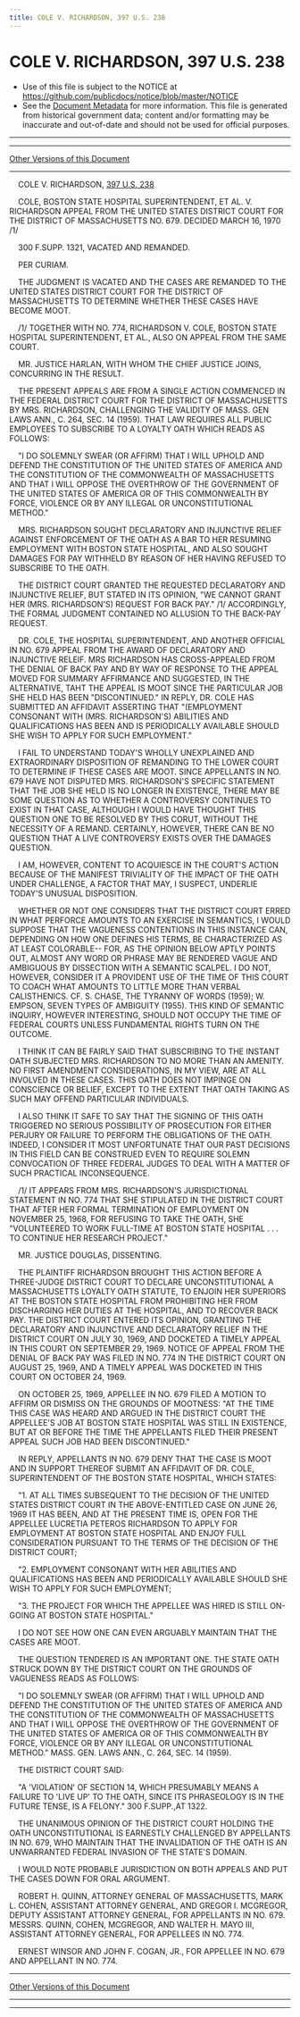 ```yaml
---
title: COLE V. RICHARDSON, 397 U.S. 238
---
```


# COLE V. RICHARDSON, 397 U.S. 238

* Use of this file is subject to the NOTICE at https://github.com/publicdocs/notice/blob/master/NOTICE
* See the [Document Metadata](../../../index.md) for more information.
  This file is generated from historical government data; content and/or formatting may be inaccurate and out-of-date and should not be used for official purposes.

----------
----------

[Other Versions of this Document](https://publicdocs.github.io/go/links?ns=uslm-x&ref=%2Fus%2Fcourts%2Fscotus%2FusReporter%2F397%2F238)

----------

    COLE V. RICHARDSON, [397 U.S. 238][/us/courts/scotus/usReporter/397/238]

    COLE, BOSTON STATE HOSPITAL SUPERINTENDENT, ET AL. V. RICHARDSON APPEAL FROM THE UNITED STATES DISTRICT COURT FOR THE DISTRICT OF MASSACHUSETTS NO. 679.  DECIDED MARCH 16, 1970  /1/

    300 F.SUPP.  1321, VACATED AND REMANDED.

    PER CURIAM.

    THE JUDGMENT IS VACATED AND THE CASES ARE REMANDED TO THE UNITED STATES DISTRICT COURT FOR THE DISTRICT OF MASSACHUSETTS TO DETERMINE WHETHER THESE CASES HAVE BECOME MOOT.

    /1/  TOGETHER WITH NO. 774, RICHARDSON V. COLE, BOSTON STATE HOSPITAL SUPERINTENDENT, ET AL., ALSO ON APPEAL FROM THE SAME COURT.

    MR. JUSTICE HARLAN, WITH WHOM THE CHIEF JUSTICE JOINS, CONCURRING IN THE RESULT.

    THE PRESENT APPEALS ARE FROM A SINGLE ACTION COMMENCED IN THE FEDERAL DISTRICT COURT FOR THE DISTRICT OF MASSACHUSETTS BY MRS. RICHARDSON, CHALLENGING THE VALIDITY OF MASS. GEN LAWS ANN., C. 264, SEC. 14 (1959).  THAT LAW REQUIRES ALL PUBLIC EMPLOYEES TO SUBSCRIBE TO A LOYALTY OATH WHICH READS AS FOLLOWS:

    "I DO SOLEMNLY SWEAR (OR AFFIRM) THAT I WILL UPHOLD AND DEFEND THE CONSTITUTION OF THE UNITED STATES OF AMERICA AND THE CONSTITUTION OF THE COMMONWEALTH OF MASSACHUSETTS AND THAT I WILL OPPOSE THE OVERTHROW OF THE GOVERNMENT OF THE UNITED STATES OF AMERICA OR OF THIS COMMONWEALTH BY FORCE, VIOLENCE OR BY ANY ILLEGAL OR UNCONSTITUTIONAL METHOD."

    MRS. RICHARDSON SOUGHT DECLARATORY AND INJUNCTIVE RELIEF AGAINST ENFORCEMENT OF THE OATH AS A BAR TO HER RESUMING EMPLOYMENT WITH BOSTON STATE HOSPITAL, AND ALSO SOUGHT DAMAGES FOR PAY WITHHELD BY REASON OF HER HAVING REFUSED TO SUBSCRIBE TO THE OATH.

    THE DISTRICT COURT GRANTED THE REQUESTED DECLARATORY AND INJUNCTIVE RELIEF, BUT STATED IN ITS OPINION, "WE CANNOT GRANT HER (MRS. RICHARDSON'S) REQUEST FOR BACK PAY."  /1/  ACCORDINGLY, THE FORMAL JUDGMENT CONTAINED NO ALLUSION TO THE BACK-PAY REQUEST.

    DR. COLE, THE HOSPITAL SUPERINTENDENT, AND ANOTHER OFFICIAL IN NO. 679 APPEAL FROM THE AWARD OF DECLARATORY AND INJUNCTIVE RELEIF.  MRS RICHARDSON HAS CROSS-APPEALED FROM THE DENIAL OF BACK PAY AND BY WAY OF RESPONSE TO THE APPEAL MOVED FOR SUMMARY AFFIRMANCE AND SUGGESTED, IN THE ALTERNATIVE, TAHT THE APPEAL IS MOOT SINCE THE PARTICULAR JOB SHE HELD HAS BEEN "DISCONTINUED."  IN REPLY, DR. COLE HAS SUBMITTED AN AFFIDAVIT ASSERTING THAT "(EMPLOYMENT CONSONANT WITH (MRS. RICHARDSON'S) ABILITIES AND QUALIFICATIONS HAS BEEN AND IS PERIODICALLY AVAILABLE SHOULD SHE WISH TO APPLY FOR SUCH EMPLOYMENT."

    I FAIL TO UNDERSTAND TODAY'S WHOLLY UNEXPLAINED AND EXTRAORDINARY DISPOSITION OF REMANDING TO THE LOWER COURT TO DETERMINE IF THESE CASES ARE MOOT.  SINCE APPELLANTS IN NO. 679 HAVE NOT DISPUTED MRS. RICHARDSON'S SPECIFIC STATEMENT THAT THE JOB SHE HELD IS NO LONGER IN EXISTENCE, THERE MAY BE SOME QUESTION AS TO WHETHER A CONTROVERSY CONTINUES TO EXIST IN THAT CASE, ALTHOUGH I WOULD HAVE THOUGHT THIS QUESTION ONE TO BE RESOLVED BY THIS CORUT, WITHOUT THE NECESSITY OF A REMAND.  CERTAINLY, HOWEVER, THERE CAN BE NO QUESTION THAT A LIVE CONTROVERSY EXISTS OVER THE DAMAGES QUESTION.

    I AM, HOWEVER, CONTENT TO ACQUIESCE IN THE COURT'S ACTION BECAUSE OF THE MANIFEST TRIVIALITY OF THE IMPACT OF THE OATH UNDER CHALLENGE, A FACTOR THAT MAY, I SUSPECT, UNDERLIE TODAY'S UNUSUAL DISPOSITION.

    WHETHER OR NOT ONE CONSIDERS THAT THE DISTRICT COURT ERRED IN WHAT PERFORCE AMOUNTS TO AN EXERCISE IN SEMANTICS, I WOULD SUPPOSE THAT THE VAGUENESS CONTENTIONS IN THIS INSTANCE CAN, DEPENDING ON HOW ONE DEFINES HIS TERMS, BE CHARACTERIZED AS AT LEAST COLORABLE-- FOR, AS THE OPINION BELOW APTLY POINTS OUT, ALMOST ANY WORD OR PHRASE MAY BE RENDERED VAGUE AND AMBIGUOUS BY DISSECTION WITH A SEMANTIC SCALPEL.  I DO NOT, HOWEVER, CONSIDER IT A PROVIDENT USE OF THE TIME OF THIS COURT TO COACH WHAT AMOUNTS TO LITTLE MORE THAN VERBAL CALISTHENICS.  CF. S. CHASE, THE TYRANNY OF WORDS (1959); W. EMPSON, SEVEN TYPES OF AMBIGUITY (1955).  THIS KIND OF SEMANTIC INQUIRY, HOWEVER INTERESTING, SHOULD NOT OCCUPY THE TIME OF FEDERAL COURTS UNLESS FUNDAMENTAL RIGHTS TURN ON THE OUTCOME.

    I THINK IT CAN BE FAIRLY SAID THAT SUBSCRIBING TO THE INSTANT OATH SUBJECTED MRS. RICHARDSON TO NO MORE THAN AN AMENITY.  NO FIRST AMENDMENT CONSIDERATIONS, IN MY VIEW, ARE AT ALL INVOLVED IN THESE CASES.  THIS OATH DOES NOT IMPINGE ON CONSCIENCE OR BELIEF, EXCEPT TO THE EXTENT THAT OATH TAKING AS SUCH MAY OFFEND PARTICULAR INDIVIDUALS.

    I ALSO THINK IT SAFE TO SAY THAT THE SIGNING OF THIS OATH TRIGGERED NO SERIOUS POSSIBILITY OF PROSECUTION FOR EITHER PERJURY OR FAILURE TO PERFORM THE OBLIGATIONS OF THE OATH.  INDEED, I CONSIDER IT MOST UNFORTUNATE THAT OUR PAST DECISIONS IN THIS FIELD CAN BE CONSTRUED EVEN TO REQUIRE SOLEMN CONVOCATION OF THREE FEDERAL JUDGES TO DEAL WITH A MATTER OF SUCH PRACTICAL INCONSEQUENCE.

    /1/  IT APPEARS FROM MRS. RICHARDSON'S JURISDICTIONAL STATEMENT IN NO. 774 THAT SHE STIPULATED IN THE DISTRICT COURT THAT AFTER HER FORMAL TERMINATION OF EMPLOYMENT ON NOVEMBER 25, 1968, FOR REFUSING TO TAKE THE OATH, SHE "VOLUNTEERED TO WORK FULL-TIME AT BOSTON STATE HOSPITAL . . . TO CONTINUE HER RESEARCH PROJECT."

    MR. JUSTICE DOUGLAS, DISSENTING.

    THE PLAINTIFF RICHARDSON BROUGHT THIS ACTION BEFORE A THREE-JUDGE DISTRICT COURT TO DECLARE UNCONSTITUTIONAL A MASSACHUSETTS LOYALTY OATH STATUTE, TO ENJOIN HER SUPERIORS AT THE BOSTON STATE HOSPITAL FROM PROHIBITING HER FROM DISCHARGING HER DUTIES AT THE HOSPITAL, AND TO RECOVER BACK PAY.  THE DISTRICT COURT ENTERED ITS OPINION, GRANTING THE DECLARATORY AND INJUNCTIVE AND DECLARATORY RELIEF IN THE DISTRICT COURT ON JULY 30, 1969, AND DOCKETED A TIMELY APPEAL IN THIS COURT ON SEPTEMBER 29, 1969.  NOTICE OF APPEAL FROM THE DENIAL OF BACK PAY WAS FILED IN NO. 774 IN THE DISTRICT COURT ON AUGUST 25, 1969, AND A TIMELY APPEAL WAS DOCKETED IN THIS COURT ON OCTOBER 24, 1969.

    ON OCTOBER 25, 1969, APPELLEE IN NO. 679 FILED A MOTION TO AFFIRM OR DISMISS ON THE GROUNDS OF MOOTNESS:  "AT THE TIME THIS CASE WAS HEARD AND ARGUED IN THE DISTRICT COURT THE APPELLEE'S JOB AT BOSTON STATE HOSPITAL WAS STILL IN EXISTENCE, BUT AT OR BEFORE THE TIME THE APPELLANTS FILED THEIR PRESENT APPEAL SUCH JOB HAD BEEN DISCONTINUED."

    IN REPLY, APPELLANTS IN NO. 679 DENY THAT THE CASE IS MOOT AND IN SUPPORT THEREOF SUBMIT AN AFFIDAVIT OF DR. COLE, SUPERINTENDENT OF THE BOSTON STATE HOSPITAL, WHICH STATES:

    "1.  AT ALL TIMES SUBSEQUENT TO THE DECISION OF THE UNITED STATES DISTRICT COURT IN THE ABOVE-ENTITLED CASE ON JUNE 26, 1969 IT HAS BEEN, AND AT THE PRESENT TIME IS, OPEN FOR THE APPELLEE LUCRETIA PETEROS RICHARDSON TO APPLY FOR EMPLOYMENT AT BOSTON STATE HOSPITAL AND ENJOY FULL CONSIDERATION PURSUANT TO THE TERMS OF THE DECISION OF THE DISTRICT COURT;

    "2.  EMPLOYMENT CONSONANT WITH HER ABILITIES AND QUALIFICATIONS HAS BEEN AND PERIODICALLY AVAILABLE SHOULD SHE WISH TO APPLY FOR SUCH EMPLOYMENT;

    "3.  THE PROJECT FOR WHICH THE APPELLEE WAS HIRED IS STILL ON-GOING AT BOSTON STATE HOSPITAL."

    I DO NOT SEE HOW ONE CAN EVEN ARGUABLY MAINTAIN THAT THE CASES ARE MOOT.

    THE QUESTION TENDERED IS AN IMPORTANT ONE.  THE STATE OATH STRUCK DOWN BY THE DISTRICT COURT ON THE GROUNDS OF VAGUENESS READS AS FOLLOWS:

    "I DO SOLEMNLY SWEAR (OR AFFIRM) THAT I WILL UPHOLD AND DEFEND THE CONSTITUTION OF THE UNITED STATES OF AMERICA AND THE CONSTITUTION OF THE COMMONWEALTH OF MASSACHUSETTS AND THAT I WILL OPPOSE THE OVERTHROW OF THE GOVERNMENT OF THE UNITED STATES OF AMERICA OR OF THIS COMMONWEALTH BY FORCE, VIOLENCE OR BY ANY ILLEGAL OR UNCONSTITUTIONAL METHOD."  MASS. GEN. LAWS ANN., C. 264, SEC. 14 (1959).

    THE DISTRICT COURT SAID:

    "A 'VIOLATION' OF SECTION 14, WHICH PRESUMABLY MEANS A FAILURE TO 'LIVE UP' TO THE OATH, SINCE ITS PHRASEOLOGY IS IN THE FUTURE TENSE, IS A FELONY."  300 F.SUPP.,AT 1322.

    THE UNANIMOUS OPINION OF THE DISTRICT COURT HOLDING THE OATH UNCONSTITUTIONAL IS EARNESTLY CHALLENGED BY APPELLANTS IN NO. 679, WHO MAINTAIN THAT THE INVALIDATION OF THE OATH IS AN UNWARRANTED FEDERAL INVASION OF THE STATE'S DOMAIN.

    I WOULD NOTE PROBABLE JURISDICTION ON BOTH APPEALS AND PUT THE CASES DOWN FOR ORAL ARGUMENT.

    ROBERT H. QUINN, ATTORNEY GENERAL OF MASSACHUSETTS, MARK L. COHEN, ASSISTANT ATTORNEY GENERAL, AND GREGOR I. MCGREGOR, DEPUTY ASSISTANT ATTORNEY GENERAL, FOR APPELLANTS IN NO. 679.  MESSRS.  QUINN, COHEN, MCGREGOR, AND WALTER H. MAYO III, ASSISTANT ATTORNEY GENERAL, FOR APPELLEES IN NO. 774.

    ERNEST WINSOR AND JOHN F. COGAN, JR., FOR APPELLEE IN NO. 679 AND APPELLANT IN NO. 774.

----------

[Other Versions of this Document](https://publicdocs.github.io/go/links?ns=uslm-x&ref=%2Fus%2Fcourts%2Fscotus%2FusReporter%2F397%2F238)

----------
----------

[/us/courts/scotus/usReporter/397/238]: https://publicdocs.github.io/go/links?ns=uslm-x&ref=%2Fus%2Fcourts%2Fscotus%2FusReporter%2F397%2F238


